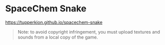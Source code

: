 # SpaceChem Snake

<https://tupperkion.github.io/spacechem-snake>

> Note: to avoid copyright infringement, you must upload textures and sounds from a local copy of the game.
